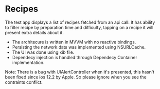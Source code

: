 # Recipes

The test app displays a list of recipes fetched from an api call. It has ability to filter recipe by preparation time and difficulty, tapping on a recipe it will present extra details about it.

- The architecure is written in MVVM with no reactive bindings.
- Persisting the network data was implemented using NSURLCache. 
- The UI was done using xib file.
- Dependecy injection is handled through Dependecy Container implementation. 

Note: There is a bug with UIAlertController when it's presented,  this hasn't  been fixed since ios 12.2 by Apple. So please ignore when you see the contraints conflict.  
